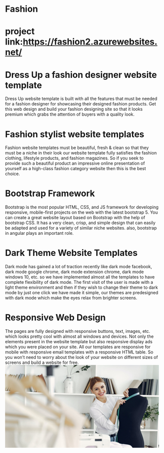 # Fashion
# project link:https://fashion2.azurewebsites.net/
# Dress Up a fashion designer website template
Dress Up website template is built with all the features that must be needed for a fashion designer for showcasing their designed fashion products. Get this web design and build your fashion designing site so that it looks premium which grabs the attention of buyers with a quality look.

# Fashion stylist website templates
Fashion website templates must be beautiful, fresh & clean so that they must be a niche in their look our website template fully satisfies the fashion clothing, lifestyle products, and fashion magazines. So if you seek to provide such a beautiful product an impressive online presentation of yourself as a high-class fashion category website then this is the best choice.

# Bootstrap Framework
Bootstrap is the most popular HTML, CSS, and JS framework for developing responsive, mobile-first projects on the web with the latest bootstrap 5. You can create a great website layout based on Bootstrap with the help of bootstrap CSS. It has a very clean, crisp, and simple design that can easily be adapted and used for a variety of similar niche websites. also, bootstrap in angular plays an important role.

# Dark Theme Website Templates
Dark mode has gained a lot of traction recently like dark mode facebook, dark mode google chrome, dark mode extension chrome, dark mode windows 10, etc. so we have implemented almost all the templates to have complete flexibility of dark mode. The first visit of the user is made with a light theme environment and then if they wish to change their theme to dark mode by just one click we have made it simple, our themes are predesigned with dark mode which make the eyes relax from brighter screens.

# Responsive Web Design
The pages are fully designed with responsive buttons, text, images, etc. which looks pretty cool with almost all windows and devices. Not only the elements present in the website template but also responsive display ads which you were placed on your site. All our templates are responsive for mobile with responsive email templates with a responsive HTML table. So you won’t need to worry about the look of your website on different sizes of screens and build a website for free.
![Screenshot (372)](https://raw.githubusercontent.com/Kavya1333/Fashion/main/assets/images/b3.jpg)
